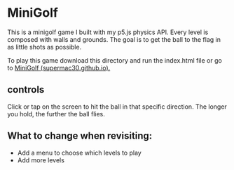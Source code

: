 # MiniGolf
This is a minigolf game I built with my p5.js physics API. Every level is composed with walls and grounds. The goal is to get the ball to the 
flag in as little shots as possible.

To play this game download this directory and run the index.html file or go to [MiniGolf (supermac30.github.io).](https://supermac30.github.io/Games/MiniGolf/MiniGolf.html)

## controls
Click or tap on the screen to hit the ball in that specific direction. The longer you hold, the further the ball flies.

## What to change when revisiting:
- Add a menu to choose which levels to play
- Add more levels
